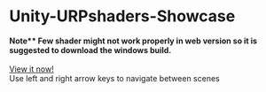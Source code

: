 # Unity-URPshaders-Showcase<br>
<b>Note** Few shader might not work properly in web version so it is suggested to download the windows build.</b><br><br>
[View it now!](https://ko8e.itch.io/unity-shaders)<br>
Use left and right arrow keys to navigate between scenes
